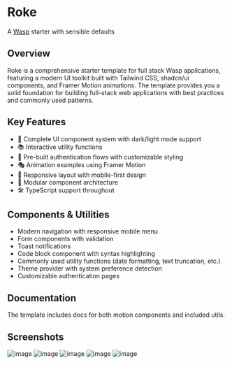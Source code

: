 # Roke
A [Wasp](https://wasp-lang.dev) starter with sensible defaults

## Overview
Roke is a comprehensive starter template for full stack Wasp applications, featuring a modern UI toolkit built with Tailwind CSS, shadcn/ui components, and Framer Motion animations. The template provides you a solid foundation for building full-stack web applications with best practices and commonly used patterns.

## Key Features
- 🎨 Complete UI component system with dark/light mode support
- 📚 Interactive utility functions
- 🔐 Pre-built authentication flows with customizable styling
- 🎭 Animation examples using Framer Motion
- 📱 Responsive layout with mobile-first design
- 🧩 Modular component architecture
- 🛠️ TypeScript support throughout

## Components & Utilities
- Modern navigation with responsive mobile menu
- Form components with validation
- Toast notifications
- Code block component with syntax highlighting
- Commonly used utility functions (date formatting, text truncation, etc.)
- Theme provider with system preference detection
- Customizable authentication pages

## Documentation
The template includes docs for both motion components and included utils.

## Screenshots
![image](https://github.com/user-attachments/assets/a42512fb-55c0-444a-9211-8ea19313b39d)
![image](https://github.com/user-attachments/assets/d7d50e3a-4afb-4de1-b3a3-f458e51308b6)
![image](https://github.com/user-attachments/assets/7ea1a62c-6900-4890-97e8-d2dc83ebbbeb)
![image](https://github.com/user-attachments/assets/95871206-aaef-4417-8c91-e22340fa1cb8)
![image](https://github.com/user-attachments/assets/c217fd20-7e49-46ea-b352-6e32b0157145)
